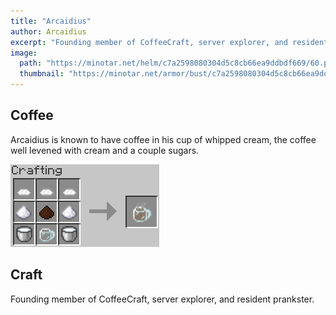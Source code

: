 ```yaml
---
title: "Arcaidius"
author: Arcaidius
excerpt: "Founding member of CoffeeCraft, server explorer, and resident prankster."
image:
  path: "https://minotar.net/helm/c7a2598080304d5c8cb66ea9ddbdf669/60.png"
  thumbnail: "https://minotar.net/armor/bust/c7a2598080304d5c8cb66ea9ddbdf669/200.png"
---
```


## <i class="fas fa-mug-hot"></i> Coffee
Arcaidius is known to have coffee in his cup of whipped cream, the coffee well levened with cream and a couple sugars.

![Coffee, keep the whipped cream coming.](/assets/img/Arcaidius-CoffeeCrafting.png)

## <i class="fas fa-building"></i> Craft
Founding member of CoffeeCraft, server explorer, and resident prankster.